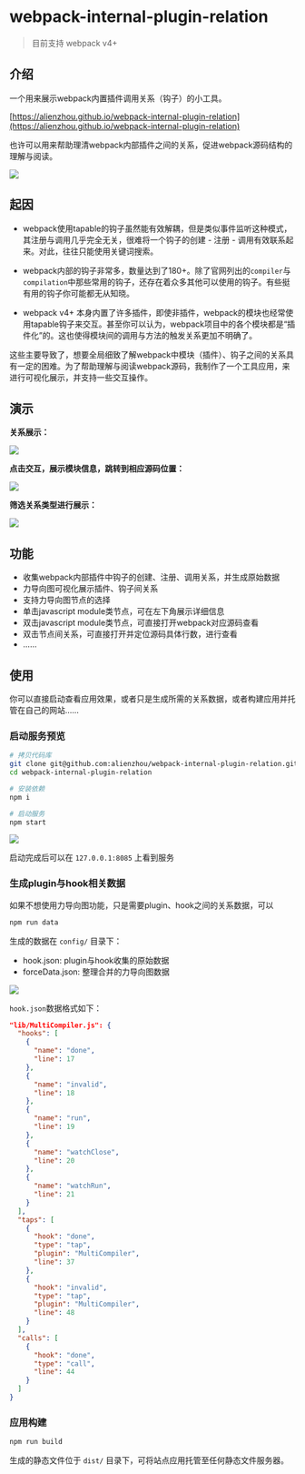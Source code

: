 # webpack-internal-plugin-relation

> 目前支持 webpack v4+

## 介绍

一个用来展示webpack内置插件调用关系（钩子）的小工具。

[https://alienzhou.github.io/webpack-internal-plugin-relation](https://alienzhou.github.io/webpack-internal-plugin-relation)

也许可以用来帮助理清webpack内部插件之间的关系，促进webpack源码结构的理解与阅读。

![](./doc/img/sample.png)

## 起因

- webpack使用tapable的钩子虽然能有效解耦，但是类似事件监听这种模式，其注册与调用几乎完全无关，很难将一个钩子的创建 - 注册 - 调用有效联系起来。对此，往往只能使用关键词搜索。

- webpack内部的钩子非常多，数量达到了180+。除了官网列出的`compiler`与`compilation`中那些常用的钩子，还存在着众多其他可以使用的钩子。有些挺有用的钩子你可能都无从知晓。

- webpack v4+ 本身内置了许多插件，即使非插件，webpack的模块也经常使用tapable钩子来交互。甚至你可以认为，webpack项目中的各个模块都是“插件化”的。这也使得模块间的调用与方法的触发关系更加不明确了。

这些主要导致了，想要全局细致了解webpack中模块（插件）、钩子之间的关系具有一定的困难。为了帮助理解与阅读webpack源码，我制作了一个工具应用，来进行可视化展示，并支持一些交互操作。

## 演示

**关系展示：**

![](./doc/img/1.gif)

**点击交互，展示模块信息，跳转到相应源码位置：**

![](./doc/img/2.gif)

**筛选关系类型进行展示：**

![](./doc/img/3.gif)

## 功能

- 收集webpack内部插件中钩子的创建、注册、调用关系，并生成原始数据
- 力导向图可视化展示插件、钩子间关系
- 支持力导向图节点的选择
- 单击javascript module类节点，可在左下角展示详细信息
- 双击javascript module类节点，可直接打开webpack对应源码查看
- 双击节点间关系，可直接打开并定位源码具体行数，进行查看
- ……

## 使用

你可以直接启动查看应用效果，或者只是生成所需的关系数据，或者构建应用并托管在自己的网站……

### 启动服务预览

```bash
# 拷贝代码库
git clone git@github.com:alienzhou/webpack-internal-plugin-relation.git
cd webpack-internal-plugin-relation

# 安装依赖
npm i

# 启动服务
npm start
```

![](./doc/img/start.png)

启动完成后可以在 `127.0.0.1:8085` 上看到服务

### 生成plugin与hook相关数据

如果不想使用力导向图功能，只是需要plugin、hook之间的关系数据，可以

```bash
npm run data
```

生成的数据在 `config/` 目录下：

- hook.json: plugin与hook收集的原始数据
- forceData.json: 整理合并的力导向图数据

![](./doc/img/datapath.png)

`hook.json`数据格式如下：

```json
"lib/MultiCompiler.js": {
  "hooks": [
    {
      "name": "done",
      "line": 17
    },
    {
      "name": "invalid",
      "line": 18
    },
    {
      "name": "run",
      "line": 19
    },
    {
      "name": "watchClose",
      "line": 20
    },
    {
      "name": "watchRun",
      "line": 21
    }
  ],
  "taps": [
    {
      "hook": "done",
      "type": "tap",
      "plugin": "MultiCompiler",
      "line": 37
    },
    {
      "hook": "invalid",
      "type": "tap",
      "plugin": "MultiCompiler",
      "line": 48
    }
  ],
  "calls": [
    {
      "hook": "done",
      "type": "call",
      "line": 44
    }
  ]
}
```

### 应用构建

```bash
npm run build
```

生成的静态文件位于 `dist/` 目录下，可将站点应用托管至任何静态文件服务器。
